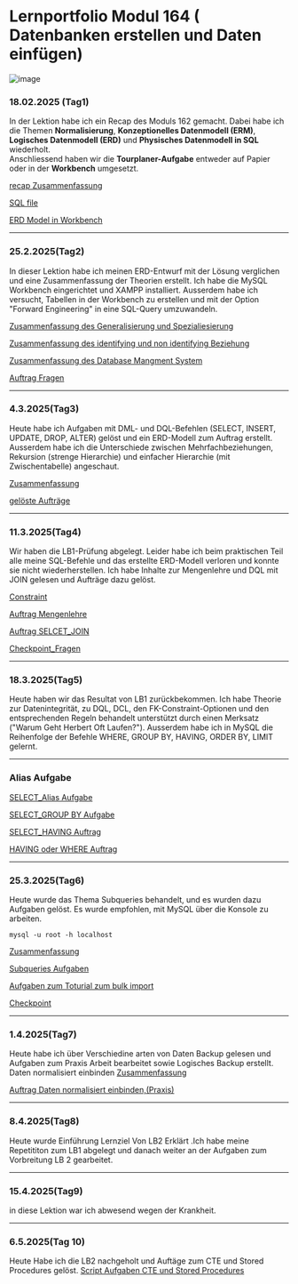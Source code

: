 # Lernportfolio Modul 164 ( Datenbanken erstellen und Daten einfügen)


![image](integrität_pic/dbvector.png)


### 18.02.2025 (Tag1)

In der Lektion habe ich ein Recap des Moduls 162 gemacht. Dabei habe ich die Themen **Normalisierung**, **Konzeptionelles Datenmodell (ERM)**, **Logisches Datenmodell (ERD)** und **Physisches Datenmodell in SQL** wiederholt.  
 Anschliessend haben wir  die **Tourplaner-Aufgabe** entweder auf Papier oder in der **Workbench** umgesetzt.

 [recap Zusammenfassung](recap.md)  

[SQL file](fahrt_normalisiert.sql)


[ERD Model in Workbench](tourfahrt1.md)

---
### 25.2.2025(Tag2)
In dieser Lektion habe ich meinen ERD-Entwurf mit der Lösung verglichen und eine Zusammenfassung der Theorien erstellt. Ich habe die MySQL Workbench eingerichtet und XAMPP installiert. Ausserdem habe ich versucht, Tabellen in der Workbench zu erstellen und mit der Option "Forward Engineering" in eine SQL-Query umzuwandeln. 



[Zusammenfassung des Generalisierung und Spezialiesierung](Genralisierug&spezialisierung.md)

[Zusammenfassung des identifying und non identifying Beziehung ]((non)identifying-Relation.md)

[Zusammenfassung des Database Mangment System](DBMS.md)

[Auftrag Fragen](Auftrag2.md)

---
### 4.3.2025(Tag3)

Heute habe ich Aufgaben mit DML- und DQL-Befehlen (SELECT, INSERT, UPDATE, DROP, ALTER) gelöst und ein ERD-Modell zum Auftrag erstellt. Ausserdem habe ich die Unterschiede zwischen Mehrfachbeziehungen, Rekursion (strenge Hierarchie) und einfacher Hierarchie (mit Zwischentabelle) angeschaut.

[Zusammenfassung](zusammenfassung3.md)

[gelöste Aufträge](Aufgaben_tag3.md)

---
### 11.3.2025(Tag4)
Wir haben die LB1-Prüfung abgelegt. Leider habe ich beim praktischen Teil alle meine SQL-Befehle und das erstellte ERD-Modell verloren und konnte sie nicht wiederherstellen.
Ich habe Inhalte zur Mengenlehre und DQL mit JOIN gelesen und Aufträge dazu gelöst.

[Constraint](constraint.md)

[Auftrag Mengenlehre](Auftrag_4.Tag.md)

[Auftrag SELCET_JOIN](Select-join.md)

[Checkpoint_Fragen](4.Tag_Checkpoint.md)

---
### 18.3.2025(Tag5)
Heute haben wir das Resultat von LB1 zurückbekommen. Ich habe Theorie zur Datenintegrität, zu DQL, DCL, den FK-Constraint-Optionen und den entsprechenden Regeln behandelt unterstützt durch einen Merksatz ("Warum Geht Herbert Oft Laufen?"). Ausserdem habe ich  in MySQL die Reihenfolge der Befehle WHERE, GROUP BY, HAVING, ORDER BY, LIMIT gelernt.

---
### Alias Aufgabe

[SELECT_Alias Aufgabe](alias_Auftrag.md)

[SELECT_GROUP BY Aufgabe](groupby.md)


[SELECT_HAVING Auftrag](having1.md)


[HAVING oder WHERE Auftrag](having-where.md)

---
### 25.3.2025(Tag6)
Heute wurde das Thema Subqueries behandelt, und es wurden dazu Aufgaben gelöst. Es wurde empfohlen, mit MySQL über die Konsole zu arbeiten.
```
mysql -u root -h localhost
```

[Zusammenfassung](Zusammenfassung6.md)
 
[Subqueries Aufgaben](subselect.md)

[Aufgaben zum Toturial zum bulk import](toturial5.md)

[Checkpoint](checkpoint5.md)

---
### 1.4.2025(Tag7)
Heute habe ich über Verschiedine arten von Daten Backup gelesen und Aufgaben zum Praxis Arbeit bearbeitet sowie Logisches Backup erstellt.
Daten normalisiert einbinden
[Zusammenfassung](zusammenfassung7.md)

[Auftrag Daten normalisiert einbinden,(Praxis)]()


---
### 8.4.2025(Tag8)
Heute wurde Einführung Lernziel  Von LB2 Erklärt .Ich habe meine Repetititon zum LB1 abgelegt und danach weiter an der  Aufgaben zum Vorbreitung LB 2 gearbeitet.

---
### 15.4.2025(Tag9)
in diese Lektion war ich abwesend wegen der Krankheit.


---
### 6.5.2025(Tag 10)
Heute Habe ich die LB2 nachgeholt und Auftäge zum  CTE und Stored Procedures gelöst.
[Script Aufgaben CTE und Stored Procedures]()


